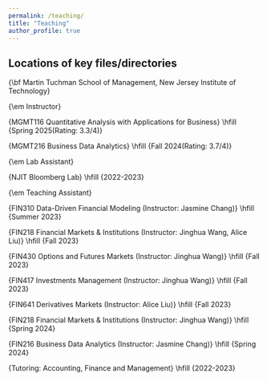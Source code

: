 ```yaml
---
permalink: /teaching/
title: "Teaching"
author_profile: true
---
```


## Locations of key files/directories

{\bf Martin Tuchman School of Management, New Jersey Institute of Technology}

{\em Instructor}

{MGMT116 Quantitative Analysis with Applications for Business} \hfill {Spring 2025(Rating: 3.3/4)} 

{MGMT216 Business Data Analytics} \hfill {Fall 2024(Rating: 3.7/4)} 

{\em Lab Assistant}

{NJIT Bloomberg Lab} \hfill {2022-2023} 

{\em Teaching Assistant}

{FIN310 Data-Driven Financial Modeling (Instructor: Jasmine Chang)} \hfill {Summer 2023} 

{FIN218 Financial Markets \&
Institutions (Instructor: Jinghua Wang, Alice Liu)} \hfill {Fall 2023} 

{FIN430 Options and Futures Markets (Instructor: Jinghua Wang)} \hfill {Fall 2023} 

{FIN417 Investments Management (Instructor: Jinghua Wang)} \hfill {Fall 2023} 

{FIN641 Derivatives Markets (Instructor: Alice Liu)} \hfill {Fall 2023} 

{FIN218 Financial Markets \&
Institutions (Instructor: Jinghua Wang)} \hfill {Spring 2024} 

{FIN216 Business Data Analytics (Instructor: Jasmine Chang)} \hfill {Spring 2024} 

{Tutoring: Accounting, Finance and Management} \hfill {2022-2023} 

